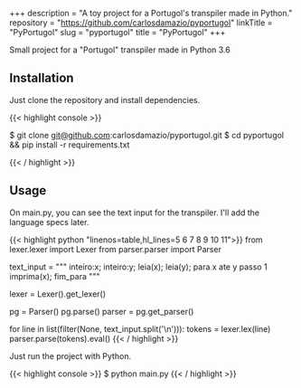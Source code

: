 +++
description = "A toy project for a Portugol's transpiler made in Python."
repository  = "https://github.com/carlosdamazio/pyportugol"
linkTitle   = "PyPortugol"
slug        = "pyportugol"
title       = "PyPortugol"
+++

Small project for a "Portugol" transpiler made in Python 3.6

## Installation

Just clone the repository and install dependencies.

{{< highlight console >}}

$ git clone git@github.com:carlosdamazio/pyportugol.git
$ cd pyportugol && pip install -r requirements.txt

{{< / highlight >}}

## Usage

On main.py, you can see the text input for the transpiler. I'll add the language specs later.

{{< highlight python "linenos=table,hl_lines=5 6 7 8 9 10 11">}}
from lexer.lexer import Lexer
from parser.parser import Parser


text_input = """
    inteiro:x;
    inteiro:y;
    leia(x);
    leia(y);
    para x ate y passo 1 imprima(x); fim_para
"""

lexer = Lexer().get_lexer()

pg = Parser()
pg.parse()
parser = pg.get_parser()

for line in list(filter(None, text_input.split('\n'))):
    tokens = lexer.lex(line)
    parser.parse(tokens).eval()
{{< / highlight >}}

Just run the project with Python.

{{< highlight console >}}
$ python main.py
{{< / highlight >}}
